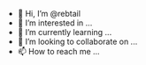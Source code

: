 - 👋 Hi, I’m @rebtail
- 👀 I’m interested in ...
- 🌱 I’m currently learning ...
- 💞️ I’m looking to collaborate on ...
- 📫 How to reach me ...

<!---
rebtail/rebtail is a ✨ special ✨ repository because its `README.md` (this file) appears on your GitHub profile.
You can click the Preview link to take a look at your changes.
--->
